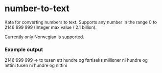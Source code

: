 # number-to-text

Kata for converting numbers to text. Supports any number in the range 0 to 2146 999 999 (Integer max value / 2.1 billion).

Currently only Norwegian is supported.

### Example output
2146 999 999 => to tusen ett hundre og førtiseks millioner ni hundre og nittini tusen ni hundre og nittini